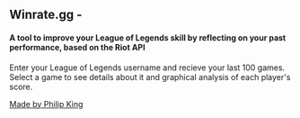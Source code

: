 ## Winrate.gg - 
#### A tool to improve your League of Legends skill by reflecting on your past performance, based on the Riot API
Enter your League of Legends username and recieve your last 100 games. Select a game to see details about it and graphical analysis of each player's score. 


[Made by Philip King](https://github.com/philipwking/)